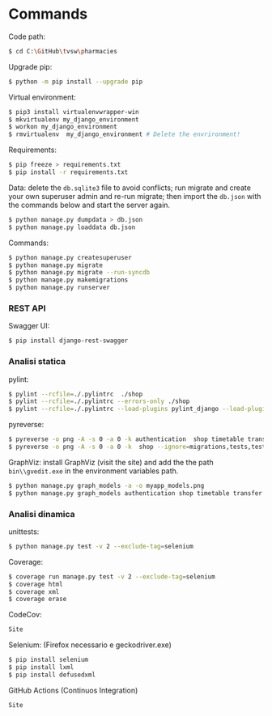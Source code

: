# Commands

Code path:

```bash
$ cd C:\GitHub\tvsw\pharmacies
```

Upgrade pip:

```bash
$ python -m pip install --upgrade pip
```

Virtual environment:

```bash
$ pip3 install virtualenvwrapper-win
$ mkvirtualenv my_django_environment
$ workon my_django_environment
$ rmvirtualenv  my_django_environment # Delete the envrironment!
```

Requirements:

```bash
$ pip freeze > requirements.txt
$ pip install -r requirements.txt
```

Data: delete the `db.sqlite3` file to avoid conflicts; run migrate and create your own superuser admin and re-run migrate; then import the `db.json` with the commands below and start the server again.

```bash
$ python manage.py dumpdata > db.json
$ python manage.py loaddata db.json
```

Commands:

```bash
$ python manage.py createsuperuser
$ python manage.py migrate
$ python manage.py migrate --run-syncdb
$ python manage.py makemigrations
$ python manage.py runserver
```

### REST API

Swagger UI:

```bash
$ pip install django-rest-swagger
```

### Analisi statica

pylint:

```bash
$ pylint --rcfile=./.pylintrc  ./shop
$ pylint --rcfile=./.pylintrc --errors-only ./shop
$ pylint --rcfile=./.pylintrc --load-plugins pylint_django --load-plugins pylint_django.checkers.db_performance ./shop
```

pyreverse:

```bash
$ pyreverse -o png -A -s 0 -a 0 -k authentication  shop timetable transfer --ignore=migrations,tests,tests.py
$ pyreverse -o png -A -s 0 -a 0 -k  shop --ignore=migrations,tests,tests.py
```

GraphViz: install GraphViz (visit the site) and add the the path `bin\\gvedit.exe` in the environment variables path.

```bash
$ python manage.py graph_models -a -o myapp_models.png
$ python manage.py graph_models authentication shop timetable transfer -o apps.png
```

### Analisi dinamica

unittests:

```bash
$ python manage.py test -v 2 --exclude-tag=selenium
```

Coverage:

```bash
$ coverage run manage.py test -v 2 --exclude-tag=selenium
$ coverage html
$ coverage xml
$ coverage erase
```

CodeCov:

```bash
Site
```

Selenium: (Firefox necessario e geckodriver.exe)

```bash
$ pip install selenium
$ pip install lxml
$ pip install defusedxml
```

GitHub Actions (Continuos Integration)

```bash
Site
```
